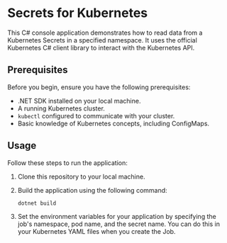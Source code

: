 # Secrets for Kubernetes

This C# console application demonstrates how to read data from a Kubernetes Secrets in a specified namespace. It uses the official Kubernetes C# client library to interact with the Kubernetes API.

## Prerequisites

Before you begin, ensure you have the following prerequisites:

- .NET SDK installed on your local machine.
- A running Kubernetes cluster.
- `kubectl` configured to communicate with your cluster.
- Basic knowledge of Kubernetes concepts, including ConfigMaps.

## Usage

Follow these steps to run the application:

1. Clone this repository to your local machine.

2. Build the application using the following command:

   ```bash
   dotnet build
   ```
   
3. Set the environment variables for your application by specifying the job's namespace, pod name, and the secret name. You can do this in your Kubernetes YAML files when you create the Job.

